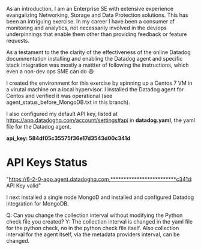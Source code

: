 As an introduction, I am an Enterprise SE with extensive experience evangalizing Networking, Storage and Data Protection solutions.  This has been an intriguing exercise. In my career I have been a consumer of monitoring and analytics, not necessarily involved in the  dev/ops underpinnings that enable them other than providing feedback or feature requests.

As a testament to the the clarity of the effectiveness of the online Datadog documnentation installing and enabling the Datadog agent and specific stack integration was mostly a mattter of following the instructions, which even a non-dev ops SME can do :smiley:

I created the environment for this exercise by spinning up a Centos 7 VM in a virutal machine on a local hypervisor. I installed the Datadog agent for Centos and verified it was operational (see agent_status_before_MongoDB.txt in this branch). 

I also configured my default API key, listed at https://app.datadoghq.com/account/settings#api in **datadog.yaml**, the yaml file for the Datadog agent.  

**api_key: 584df05c35575f36e17d3543d00c341d**  

API Keys Status
==============
  "https://6-2-0-app.agent.datadoghq.com,*************************c341d: API Key valid"


I next installed a single node MongoD and installed and configured Datadog integration for MongoDB.



Q: Can you change the collection interval without modifying the Python check file you created?
Y: The collection interval is changed in the yaml file for the python check, no in the python check file itself.  Also collection interval for the agent itself, via the metadata providers interval, can be changed.


